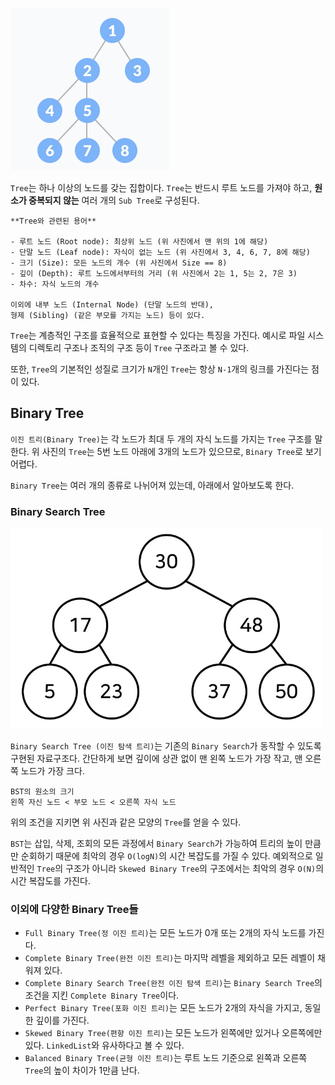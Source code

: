 
![](../image/tree.png)

`Tree`는 하나 이상의 노드를 갖는 집합이다. `Tree`는 반드시 루트 노드를 가져야 하고, **원소가 중복되지 않는** 여러 개의 `Sub Tree`로 구성된다. 

	**Tree와 관련된 용어**
	
	- 루트 노드 (Root node): 최상위 노드 (위 사진에서 맨 위의 1에 해당)
	- 단말 노드 (Leaf node): 자식이 없는 노드 (위 사진에서 3, 4, 6, 7, 8에 해당)
	- 크기 (Size): 모든 노드의 개수 (위 사진에서 Size == 8)
	- 깊이 (Depth): 루트 노드에서부터의 거리 (위 사진에서 2는 1, 5는 2, 7은 3)
	- 차수: 자식 노드의 개수
	
	이외에 내부 노드 (Internal Node) (단말 노드의 반대), 
	형제 (Sibling) (같은 부모를 가지는 노드) 등이 있다.


`Tree`는 계층적인 구조를 효율적으로 표현할 수 있다는 특징을 가진다. 예시로 파일 시스템의 디렉토리 구조나 조직의 구조 등이 `Tree` 구조라고 볼 수 있다.

또한, `Tree`의 기본적인 성질로 크기가 `N`개인 `Tree`는 항상 `N-1`개의 링크를 가진다는 점이 있다.

## Binary Tree

`이진 트리(Binary Tree)`는 각 노드가 최대 두 개의 자식 노드를 가지는 `Tree` 구조를 말한다.  위 사진의 `Tree`는 5번 노드 아래에 3개의 노드가 있으므로, `Binary Tree`로 보기 어렵다.

`Binary Tree`는 여러 개의 종류로 나뉘어져 있는데, 아래에서 알아보도록 한다.

### Binary Search Tree

![](../image/bst.png)

`Binary Search Tree (이진 탐색 트리)`는 기존의 `Binary Search`가 동작할 수 있도록 구현된 자료구조다. 간단하게 보면 깊이에 상관 없이 맨 왼쪽 노드가 가장 작고, 맨 오른쪽 노드가 가장 크다. 

	BST의 원소의 크기
	왼쪽 자신 노드 < 부모 노드 < 오른쪽 자식 노드

위의 조건을 지키면 위 사진과 같은 모양의 `Tree`를 얻을 수 있다.

`BST`는 삽입, 삭제, 조회의 모든 과정에서 `Binary Search`가 가능하여 트리의 높이 만큼만 순회하기 때문에 최악의 경우 `O(logN)`의 시간 복잡도를 가질 수 있다. 예외적으로 일반적인 `Tree`의 구조가 아니라 `Skewed Binary Tree`의 구조에서는 최악의 경우 `O(N)`의 시간 복잡도를 가진다.

### 이외에 다양한 Binary Tree들

- `Full Binary Tree(정 이진 트리)`는 모든 노드가 0개 또는 2개의 자식 노드를 가진다.
- `Complete Binary Tree(완전 이진 트리)`는 마지막 레벨을 제외하고 모든 레벨이 채워져 있다.
- `Complete Binary Search Tree(완전 이진 탐색 트리)`는 `Binary Search Tree`의 조건을 지킨 `Complete Binary Tree`이다.
- `Perfect Binary Tree(포화 이진 트리)`는 모든 노드가 2개의 자식을 가지고, 동일한 깊이를 가진다.
- `Skewed Binary Tree(편향 이진 트리)`는 모든 노드가 왼쪽에만 있거나 오른쪽에만 있다. `LinkedList`와 유사하다고 볼 수 있다.
- `Balanced Binary Tree(균형 이진 트리)`는 루트 노드 기준으로 왼쪽과 오른쪽 `Tree`의 높이 차이가 1만큼 난다.

